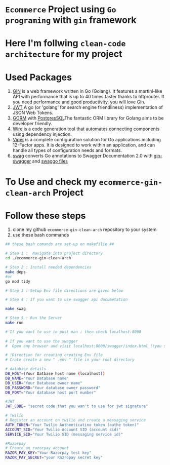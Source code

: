 # `Ecommerce` Project using `Go programing` with `gin` framework
# Here I'm follwing `clean-code architecture` for my project

# Used Packages 
1. [GIN](github.com/gin-goin/gin) is a web framework written in Go (Golang). It features a martini-like API with performance that is up to 40 times faster thanks to httprouter. If you need performance and good productivity, you will love Gin.
2. [JWT](github.com/golang-jwt/jwt) A go (or 'golang' for search engine friendliness) implementation of JSON Web Tokens.
3. [GORM](https://gorm.io/index.html) with [PostgresSQL](https://gorm.io/docs/connecting_to_the_database.html#PostgreSQL)The fantastic ORM library for Golang aims to be developer friendly.
4. [Wire](https://github.com/google/wire) is a code generation tool that automates connecting components using dependency injection.
5. [Viper](https://github.com/spf13/viper) is a complete configuration solution for Go applications including 12-Factor apps. It is designed to work within an application, and can handle all types of configuration needs and formats.
6. [swag](https://github.com/swaggo/swag) converts Go annotations to Swagger Documentation 2.0 with [gin-swagger](https://github.com/swaggo/gin-swagger) and [swaggo files](github.com/swaggo/files)

# To Use and check my `ecommerce-gin-clean-arch` Project

# Follow these steps

1. clone my github `ecommerce-gin-clean-arch` repository to your system
2. use these bash commands

``` bash commands
## these bash comands are set-up on makefilie ##

# Step 1 :  Navigate into project directory
cd ./ecommerce-gin-clean-arch

# Step 2 : Install needed dependencies
make deps 
#or
go mod tidy

# Step 3 : Setup Env file directions are given below

# Step 4 : If you want to use swagger api documetation

make swag

# Step 5 : Run the Server
make run

# If you want to use in post man : then check localhost:8000
 
# If you want to use the swagger 
#  Open any browser and visit localhost:8000/swagger/index.html (!you should generate swagger files use `make swag`)

# !Direction for creating creating Env file
# Crate create a new " .env " file in your root directory

# database details
DB_HOST=(Your Datbase host name (localhost))
DB_NAME="Your Database name"
DB_USER="Your Database owner name"
DB_PASSWORD="Your database owner password"
DB_PORT="Your database host port number"

#JWT
JWT_CODE= "secret code that you wan't to use for jwt signature"

# Twilio
# Register an account on twilio and create a messaging service
AUTH_TOKEN="Your Twilio Authenticatino token (authe token)"
ACCOUNT_SID="Your Twilio Account SID (account sid)"
SERVICE_SID="Your Twilio SID (messaging service id)"

#Razorpay
# Create an razorpay account
RAZOR_PAY_KEY="Your Razorpay test key"
RAZOR_PAY_SECRET="your Razropay secret key"

```
